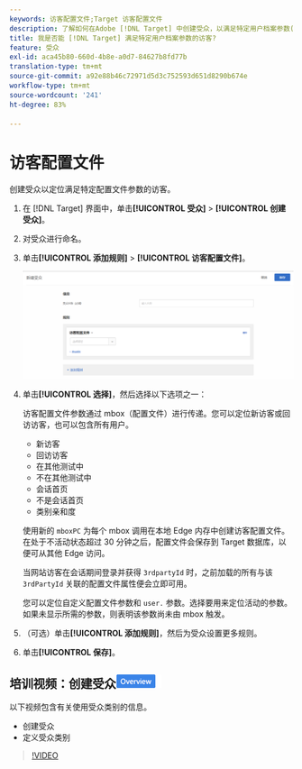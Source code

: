 ```yaml
---
keywords: 访客配置文件;Target 访客配置文件
description: 了解如何在Adobe [!DNL Target] 中创建受众，以满足特定用户档案参数(如新访客或返回访客、类别关联等)的目标。
title: 我是否能 [!DNL Target] 满足特定用户档案参数的访客?
feature: 受众
exl-id: aca45b80-660d-4b8e-a0d7-84627b8fd77b
translation-type: tm+mt
source-git-commit: a92e88b46c72971d5d3c752593d651d8290b674e
workflow-type: tm+mt
source-wordcount: '241'
ht-degree: 83%

---
```


# 访客配置文件

创建受众以定位满足特定配置文件参数的访客。

1. 在 [!DNL Target] 界面中，单击&#x200B;**[!UICONTROL 受众]** > **[!UICONTROL 创建受众]**。
1. 对受众进行命名。
1. 单击&#x200B;**[!UICONTROL 添加规则]** > **[!UICONTROL 访客配置文件]**。

   ![](assets/target_visitor_profile.png)

1. 单击&#x200B;**[!UICONTROL 选择]**，然后选择以下选项之一：

   访客配置文件参数通过 mbox（配置文件）进行传递。您可以定位新访客或回访访客，也可以包含所有用户。

   * 新访客
   * 回访访客
   * 在其他测试中
   * 不在其他测试中
   * 会话首页
   * 不是会话首页
   * 类别亲和度

   使用新的 `mboxPC` 为每个 mbox 调用在本地 Edge 内存中创建访客配置文件。在处于不活动状态超过 30 分钟之后，配置文件会保存到 Target 数据库，以便可从其他 Edge 访问。

   当网站访客在会话期间登录并获得 `3rdpartyId` 时，之前加载的所有与该 `3rdPartyId` 关联的配置文件属性便会立即可用。

   您可以定位自定义配置文件参数和 `user.` 参数。选择要用来定位活动的参数。如果未显示所需的参数，则表明该参数尚未由 mbox 触发。

1. （可选）单击&#x200B;**[!UICONTROL 添加规则]**，然后为受众设置更多规则。
1. 单击&#x200B;**[!UICONTROL 保存]**。

## 培训视频：创建受众![概述徽章](/help/assets/overview.png)

以下视频包含有关使用受众类别的信息。

* 创建受众
* 定义受众类别

>[!VIDEO](https://video.tv.adobe.com/v/17392)
